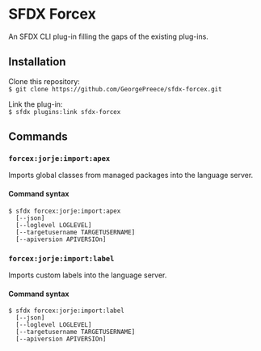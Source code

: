 # SFDX Forcex

An SFDX CLI plug-in filling the gaps of the existing plug-ins.

## Installation

Clone this repository:  
`$ git clone https://github.com/GeorgePreece/sfdx-forcex.git`  

Link the plug-in:  
`$ sfdx plugins:link sfdx-forcex`

## Commands

### `forcex:jorje:import:apex`
Imports global classes from managed packages into the language server.
#### Command syntax
```
$ sfdx forcex:jorje:import:apex 
  [--json]
  [--loglevel LOGLEVEL]
  [--targetusername TARGETUSERNAME]
  [--apiversion APIVERSIOn]
```

### `forcex:jorje:import:label`
Imports custom labels into the language server.
#### Command syntax
```
$ sfdx forcex:jorje:import:label 
  [--json]
  [--loglevel LOGLEVEL]
  [--targetusername TARGETUSERNAME]
  [--apiversion APIVERSIOn]
```